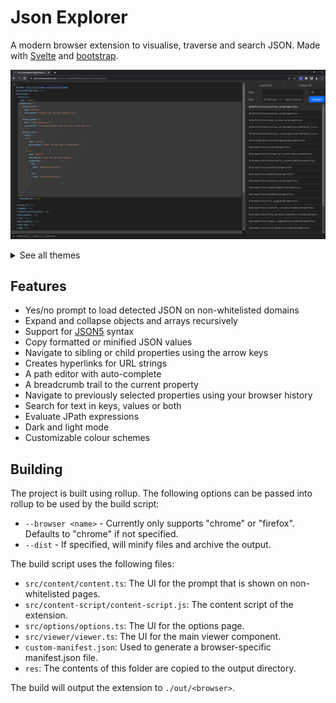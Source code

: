 # Json Explorer
A modern browser extension to visualise, traverse and search JSON. Made with [Svelte](https://svelte.dev/) and [bootstrap](https://getbootstrap.com/).

![preview](readme/preview.png)
<details>
	<summary>See all themes</summary>
	<table style="overflow-x:scroll;">
		<thead>
			<tr>
				<th>Name</th>
				<th>Light</th>
				<th>Dark</th>
			</tr>
		</thead>
		<tbody>
			<tr>
				<td>Visual Studio</td>
				<td>
					<img src="readme/themes/default-lt.png" />
				</td>
				<td>
					<img src="readme/themes/default-dk.png" />
				</td>
			</tr>
			<tr>
				<td>Abyss</td>
				<td>N/A</td>
				<td>
					<img src="readme/themes/abyss.png" />
				</td>
			</tr>
			<tr>
				<td>Cyberpunk</td>
				<td>N/A</td>
				<td>
					<img src="readme/themes/cyberpunk.png" />
				</td>
			</tr>
			<tr>
				<td>Dracula</td>
				<td>
					<img src="readme/themes/dracula-lt.png" />
				</td>
				<td>
					<img src="readme/themes/dracula-dk.png" />
				</td>
			</tr>
			<tr>
				<td>GitHub</td>
				<td>
					<img src="readme/themes/github-lt.png" />
				</td>
				<td>
					<img src="readme/themes/github-dk.png" />
				</td>
			</tr>
			<tr>
				<td>Material</td>
				<td>
					<img src="readme/themes/mat-lt.png" />
				</td>
				<td>
					<img src="readme/themes/mat-dk.png" />
				</td>
			</tr>
			<tr>
				<td>Matrix</td>
				<td>N/A</td>
				<td>
					<img src="readme/themes/terminal.png" />
				</td>
			</tr>
			<tr>
				<td>Monokai</td>
				<td>
					<img src="readme/themes/monokai-lt.png" />
				</td>
				<td>
					<img src="readme/themes/monokai-dk.png" />
				</td>
			</tr>
			<tr>
				<td>Solarized</td>
				<td>
					<img src="readme/themes/solarized-lt.png" />
				</td>
				<td>
					<img src="readme/themes/solarized-dk.png" />
				</td>
			</tr>
		</tbody>
	</table>
</details>


## Features
* Yes/no prompt to load detected JSON on non-whitelisted domains
* Expand and collapse objects and arrays recursively
* Support for [JSON5](https://json5.org/) syntax
* Copy formatted or minified JSON values
* Navigate to sibling or child properties using the arrow keys
* Creates hyperlinks for URL strings
* A path editor with auto-complete
* A breadcrumb trail to the current property
* Navigate to previously selected properties using your browser history
* Search for text in keys, values or both
* Evaluate JPath expressions
* Dark and light mode
* Customizable colour schemes

## Building
The project is built using rollup. The following options can be passed into rollup to be used by the build script:
 * `--browser <name>` - Currently only supports "chrome" or "firefox". Defaults to "chrome" if not specified.
 * `--dist` - If specified, will minify files and archive the output.

The build script uses the following files:
 * `src/content/content.ts`: The UI for the prompt that is shown on non-whitelisted pages.
 * `src/content-script/content-script.js`: The content script of the extension.
 * `src/options/options.ts`: The UI for the options page.
 * `src/viewer/viewer.ts`: The UI for the main viewer component.
 * `custom-manifest.json`: Used to generate a browser-specific manifest.json file.
 * `res`: The contents of this folder are copied to the output directory.

The build will output the extension to `./out/<browser>`.
